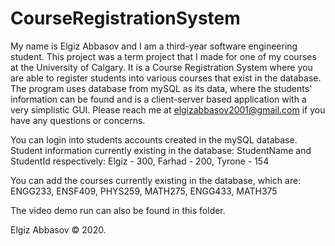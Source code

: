 # CourseRegistrationSystem
My name is Elgiz Abbasov and I am a third-year software engineering student. This project was a term project that I made for one of my courses
at the University of Calgary. It is a Course Registration System where you are able to register students into various courses that exist
in the database. The program uses database from mySQL as its data, where the students' information can be found and is a client-server based 
application with a very simplistic GUI. Please reach me at elgizabbasov2001@gmail.com if you have any questions or concerns.
 
You can login into students accounts created in the mySQL database. 
Student information currently existing in the database: 
StudentName and StudentId respectively: Elgiz - 300, Farhad - 200, Tyrone - 154

You can add the courses currently existing in the database, which are: 
ENGG233, ENSF409, PHYS259, MATH275, ENGG433, MATH375

The video demo run can also be found in this folder.

Elgiz Abbasov
© 2020.
